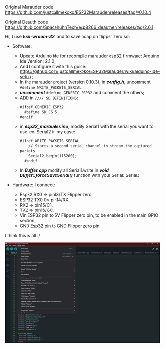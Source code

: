 Original Marauder code
https://github.com/justcallmekoko/ESP32Marauder/releases/tag/v0.10.4

Original Deauth code
https://github.com/SpacehuhnTech/esp8266_deauther/releases/tag/2.6.1

Hi,
I use ***Esp-wroom-32***, and to save pcap on flipper zero sd:
- Software:
  - Update Arduino ide for recompile marauder esp32 firmware: Arduino Ide Version: 2.1.0;
  - And I configure it with this guide: https://github.com/justcallmekoko/ESP32Marauder/wiki/arduino-ide-setup ;
  - In the marauder project (version 0.10.3), in ***config.h***, uncomment ```#define WRITE_PACKETS_SERIAL```;
  - ***uncomment*** ```#define GENERIC_ESP32``` and comment the others;
  - ADD in ```//// SD DEFINITIONS```:
    ```
    #ifdef GENERIC_ESP32
      #define SD_CS 5
    #endif
    ```
  - in ***esp32_marauder.ino***, modify Serial1 with the serial you want to use: ex. Serial2 in my case: 
    ```
    #ifdef WRITE_PACKETS_SERIAL
        // Starts a second serial channel to stream the captured packets
        Serial2.begin(115200);
      #endif
    ```
  - In ***Buffer.cpp*** modify all Serial1.write in ***void Buffer::forceSaveSerial()*** function  with your Serial: Serial2

 - Hardware: I connect: 
     - Esp32 RX0 => pin13/TX Flipper zero, 
     - ESP32 TX0 0> pin14/RX, 
     - RX2 => pin15/C1, 
     - TX2 => pin16/C0,
     - Vin ESP32 pin to 5V Flipper zero pin, to be enabled in the main GPIO section,
     - GND Esp32 pin to GND Flipper zero pin

I think this is all :/

![Settings arduino ide](settings_ide.png)

